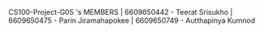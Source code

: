 CS100-Project-G05 's MEMBERS | 
6609650442 - Teerat Srisukho | 
6609650475 - Parin Jiramahapokee | 
6609650749 - Autthapinya Kumnod 
